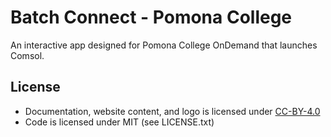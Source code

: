 # Batch Connect - Pomona College

An interactive app designed for Pomona College OnDemand that launches Comsol.

## License

* Documentation, website content, and logo is licensed under
  [CC-BY-4.0](https://creativecommons.org/licenses/by/4.0/)
* Code is licensed under MIT (see LICENSE.txt)